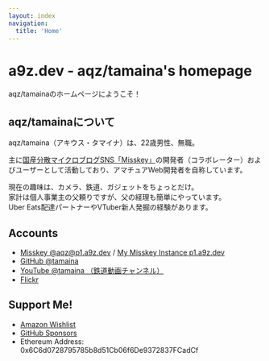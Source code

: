 ```yaml
---
layout: index
navigation:
  title: 'Home'
---
```


# a9z.dev - aqz/tamaina's homepage

aqz/tamainaのホームページにようこそ！

## aqz/tamainaについて
aqz/tamaina（アキウス・タマイナ）は、22歳男性、無職。

主に[国産分散マイクロブログSNS「Misskey」](https://misskey-hub.net)の開発者（コラボレーター）およびユーザーとして活動しており、アマチュアWeb開発者を自称しています。

現在の趣味は、カメラ、鉄道、ガジェットをちょっとだけ。  
家計は個人事業主の父頼りですが、父の経理も簡単にやっています。  
Uber Eats配達パートナーやVTuber新人発掘の経験があります。

## Accounts

- [Misskey @aqz@p1.a9z.dev](https://p1.a9z.dev/@aqz) / [My Misskey Instance p1.a9z.dev](https://p1.a9z.dev)
- [GitHub @tamaina](https://github.com/tamaina)
- [YouTube @tamaina （鉄道動画チャンネル）](https://www.youtube.com/channel/UCds1cPl1_3Tv5oKp3bQW0XA)
- [Flickr](https://flickr.com/photos/150974953@N07/)

## Support Me!

- [Amazon Wishlist](https://www.amazon.jp/hz/wishlist/ls/1MS8O2CUKPL8I)
- [GitHub Sponsors](https://github.com/sponsors/tamaina/)
- Ethereum Address: 0x6C6d0728795785b8d51Cb06f6De9372837FCadCf
